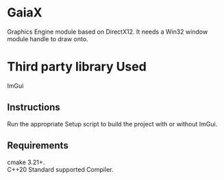 # GaiaX
Graphics Engine module based on DirectX12. It needs a Win32 window module handle to draw onto.

# Third party library Used
ImGui

## Instructions
Run the appropriate Setup script to build the project with or without ImGui.

## Requirements
cmake 3.21+.\
C++20 Standard supported Compiler.
